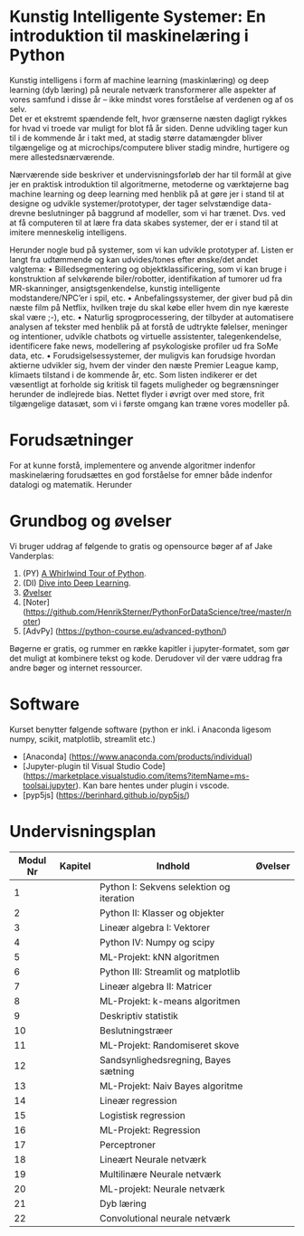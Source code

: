 # Kunstig Intelligente Systemer: En introduktion til maskinelæring i Python
Kunstig intelligens i form af machine learning (maskinlæring) og deep learning (dyb læring) på neurale netværk transformerer alle aspekter af vores samfund i disse år – ikke mindst vores forståelse af verdenen og af os selv.  
Det er et ekstremt spændende felt, hvor grænserne næsten dagligt rykkes for hvad vi troede var muligt for blot få år siden. Denne udvikling tager kun til i de kommende år i takt med, at stadig større datamængder bliver tilgængelige og at microchips/computere bliver stadig mindre, hurtigere og mere allestedsnærværende. 

Nærværende side beskriver et undervisningsforløb der har til formål at give jer en praktisk introduktion til algoritmerne, metoderne og værktøjerne bag machine learning og deep learning med henblik på at gøre jer i stand til at designe og udvikle systemer/prototyper, der tager selvstændige data-drevne beslutninger på baggrund af modeller, som vi har trænet. Dvs. ved at få computeren til at lære fra data skabes systemer, der er i stand til at imitere menneskelig intelligens. 

Herunder nogle bud på systemer, som vi kan udvikle prototyper af. Listen er langt fra udtømmende og kan udvides/tones efter ønske/det andet valgtema:
•	Billedsegmentering og objektklassificering, som vi kan bruge i konstruktion af selvkørende biler/robotter, identifikation af tumorer ud fra MR-skanninger, ansigtsgenkendelse, kunstig intelligente modstandere/NPC’er i spil, etc.
•	Anbefalingssystemer, der giver  bud på din næste film på Netflix, hvilken trøje du skal købe eller hvem din nye kæreste skal være ;-), etc.
•	Naturlig sprogprocessering, der tilbyder at automatisere analysen af tekster med henblik på at forstå de udtrykte følelser, meninger og intentioner, udvikle chatbots og virtuelle assistenter, talegenkendelse, identificere fake news, modellering af psykologiske profiler ud fra SoMe data, etc.
•	Forudsigelsessystemer, der muligvis kan forudsige hvordan aktierne udvikler sig, hvem der vinder den næste Premier League kamp, klimaets tilstand i de kommende år, etc.
Som listen indikerer er det væsentligt at forholde sig kritisk til fagets muligheder og begrænsninger herunder de indlejrede bias. Nettet flyder i øvrigt over med store, frit tilgængelige datasæt, som vi i første omgang kan træne vores modeller på. 

# Forudsætninger
For at kunne forstå, implementere og anvende algoritmer indenfor maskinelæring forudsættes en god forståelse for emner både indenfor datalogi og matematik. Herunder

# Grundbog og øvelser
Vi bruger uddrag af følgende to gratis og opensource bøger af af Jake Vanderplas: 
1. (PY) [A Whirlwind Tour of Python](https://jakevdp.github.io/WhirlwindTourOfPython/). 
2. (DI) [Dive into Deep Learning](https://d2l.ai/).
3. [Øvelser](https://github.com/HenrikSterner/PythonForDataScience/blob/master/exercises/exercises.ipynb)
4. [Noter] (https://github.com/HenrikSterner/PythonForDataScience/tree/master/noter)
5. [AdvPy] (https://python-course.eu/advanced-python/)


Bøgerne er gratis, og rummer en række kapitler i jupyter-formatet, som gør det muligt at kombinere tekst og kode. Derudover vil der være uddrag fra andre bøger og internet ressourcer.

# Software
Kurset benytter følgende software (python er inkl. i Anaconda ligesom numpy, scikit, matplotlib, streamlit etc.) 
- [Anaconda] (https://www.anaconda.com/products/individual) 
- [Jupyter-plugin til Visual Studio Code] (https://marketplace.visualstudio.com/items?itemName=ms-toolsai.jupyter). Kan bare hentes under plugin i vscode.
- [pyp5js] (https://berinhard.github.io/pyp5js/)


# Undervisningsplan

Modul Nr       | Kapitel     | Indhold                     | Øvelser     |
----------- | ----------- | ----------------------------| ----------- |
1 | | Python I: Sekvens selektion og iteration |         |
2 | | Python II: Klasser og objekter  | |
3 | | Lineær algebra I: Vektorer  | |
4 | | Python IV: Numpy og scipy  |  |
5 | | ML-Projekt: kNN algoritmen | |
6 | | Python III: Streamlit og matplotlib |  |
7 | | Lineær algebra II: Matricer  |  |
8 | | ML-Projekt: k-means algoritmen | |
9 | | Deskriptiv statistik |  |
10 | | Beslutningstræer ||
11 | | ML-Projekt: Randomiseret skove | |
12 | | Sandsynlighedsregning, Bayes sætning||
13 | | ML-Projekt: Naiv Bayes algoritme | |
14 | | Lineær regression | |
15 | | Logistisk regression |  |
16 | | ML-Projekt: Regression | |
17 | | Perceptroner |  |
18 | | Lineært Neurale netværk |  |
19 | | Multilinære Neurale netværk |  |
20 | | ML-projekt: Neurale netværk |  |
21 | | Dyb læring |  |
22 | | Convolutional neurale netværk |  |

